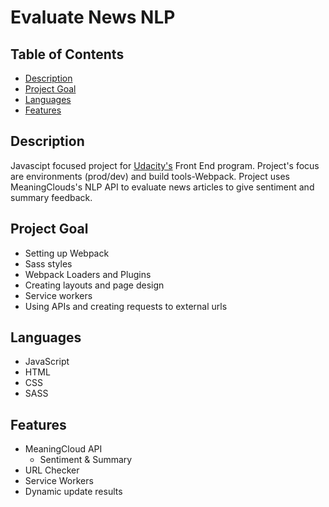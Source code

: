 # Evaluate News NLP 

## Table of Contents

* [Description](#Description)
* [Project Goal](#Project)
* [Languages](#Languages)
* [Features](#Features)

## Description

Javascipt focused project for [Udacity's](https://www.udacity.com/) Front End program. Project's focus are environments (prod/dev) and build tools-Webpack. Project uses MeaningClouds's NLP API to evaluate news articles to give sentiment and summary feedback.

## Project Goal

- Setting up Webpack
- Sass styles
- Webpack Loaders and Plugins
- Creating layouts and page design
- Service workers
- Using APIs and creating requests to external urls

## Languages

* JavaScript
* HTML
* CSS
* SASS

## Features

* MeaningCloud API
  * Sentiment & Summary
* URL Checker
* Service Workers
* Dynamic update results